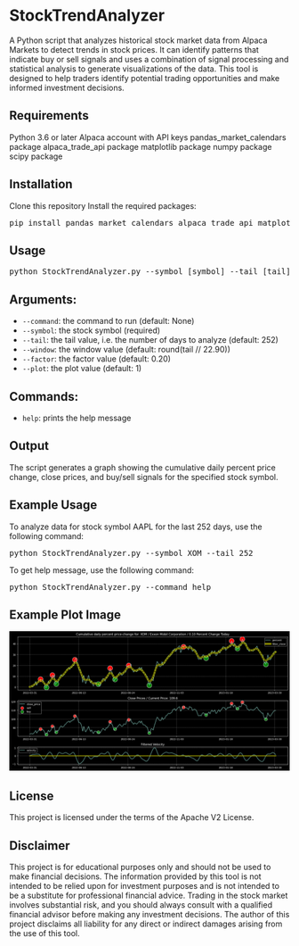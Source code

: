 # StockTrendAnalyzer
A Python script that analyzes historical stock market data from Alpaca Markets to detect trends in stock prices. It can identify patterns that indicate buy or sell signals and uses a combination of signal processing and statistical analysis to generate visualizations of the data. This tool is designed to help traders identify potential trading opportunities and make informed investment decisions.

## Requirements
Python 3.6 or later
Alpaca account with API keys
pandas_market_calendars package
alpaca_trade_api package
matplotlib package
numpy package
scipy package
## Installation
Clone this repository
Install the required packages: 
<pre>
pip install pandas_market_calendars alpaca_trade_api matplotlib numpy scipy
</pre>
## Usage
<pre>
python StockTrendAnalyzer.py --symbol [symbol] --tail [tail] --window [window] --factor [factor] --plot [plot]
</pre>

## Arguments:
- `--command`: the command to run (default: None)
- `--symbol`: the stock symbol (required)
- `--tail`: the tail value, i.e. the number of days to analyze (default: 252)
- `--window`: the window value (default: round(tail // 22.90))
- `--factor`: the factor value (default: 0.20)
- `--plot`: the plot value (default: 1)
## Commands:
- `help`: prints the help message
## Output
The script generates a graph showing the cumulative daily percent price change, close prices, and buy/sell signals for the specified stock symbol.

## Example Usage
To analyze data for stock symbol AAPL for the last 252 days, use the following command:

<pre>
python StockTrendAnalyzer.py --symbol XOM --tail 252
</pre>

To get help message, use the following command:

<pre>
python StockTrendAnalyzer.py --command help
</pre>

## Example Plot Image

![Example Image](./example.png)

## License
This project is licensed under the terms of the Apache V2 License.

## Disclaimer

This project is for educational purposes only and should not be used to make financial decisions. The information provided by this tool is not intended to be relied upon for investment purposes and is not intended to be a substitute for professional financial advice. Trading in the stock market involves substantial risk, and you should always consult with a qualified financial advisor before making any investment decisions. The author of this project disclaims all liability for any direct or indirect damages arising from the use of this tool.
